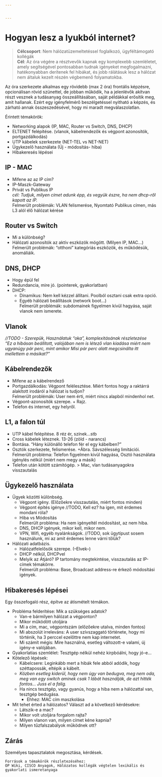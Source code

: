 ```yaml
---


---
```


<h1 id="hogyan-lesz-a-lyukból-internet">Hogyan lesz a lyukból internet?</h1>
<blockquote>
<p><strong>Célcsoport</strong>: Nem hálózatüzemeltetéssel foglalkozó, ügyféltámogató kollégák<br>
<strong>Cél</strong>: Az óra végére a résztvevők kapnak egy komplexebb szemléletet,<br>
amely segítségével pontosabban tudnak igényeket megfogalmazni,<br>
hatékonyabban derítenek fel hibákat, és jobb rálátásuk lesz a  hálózat<br>
nem általuk  kezelt részén végbemenő folyamatokba.</p>
</blockquote>
<p>Az óra szerkezete alkalmas egy rövidebb (max 2 óra) frontális képzésre, opcionálisan rövid szünettel, de jobban működik, ha a jelenlévők akítvan részt vesznek a tudásanyag összeállításában, saját példákkal erősítik meg, amit hallanak. Ezért egy igényfelmérő beszélgetéssel nyitható a képzés, és zárható annak összeszedésével, hogy mi maradt megválaszolatlan.</p>
<p>Érintett témakörök:</p>
<ul>
<li>Networking alapok (IP, MAC, Router vs Switch, DNS, DHCP)</li>
<li>ELTENET felépítése. (vlanok, kábelrendezők és végpont azonosítók, portgazdálkodás)</li>
<li>UTP kábelek szerkezete (NET-TEL vs NET-NET)</li>
<li>Ügykezelő használata (Új - módosítás- hiba)</li>
<li>Hibakeresés lépései</li>
</ul>
<h2 id="ip---mac">IP - MAC</h2>
<ul>
<li>Mifene az az IP cím?</li>
<li>IP-Maszk-Gateway</li>
<li>Privát vs Publikus IP<br>
<em>cél: Tudjuk, milyen címet adunk épp, és vegyük észre, ha nem dhcp-ről kapott az IP.</em><br>
Felmerült problémák: VLAN felismerése, Nyomtató Publikus címen, más L3 alól élő hálózat kérése</li>
</ul>
<h2 id="router-vs-switch">Router vs Switch</h2>
<ul>
<li>Mi a különbség?</li>
<li>Hálózati azonosítók az aktív eszközök mögött. (Milyen IP, MAC…)<br>
Felmerült problémák: “otthoni” kategóriás eszközök, és működésük, anomáliáik.</li>
</ul>
<h2 id="dns-dhcp">DNS, DHCP</h2>
<ul>
<li>Hogy épül fel</li>
<li>Redundancia, mire jó. (pointerek, gyakorlatban)</li>
<li>DHCP:
<ul>
<li>Dinamikus: Nem kell kézzel állítani.  Poolból osztani csak extra opció.</li>
<li>Egyéb hálózati beállítások (network boot…)<br>
Felmerült problémák: subdomainek figyelmen kívül hagyása, saját vlanok nem ismerete.</li>
</ul>
</li>
</ul>
<h2 id="vlanok">Vlanok</h2>
<p><em>//TODO - Szerepük, Használatuk “oka”, komplexitásának részletezése</em><br>
<em>“Ez a hibásan beállított, valójában nem is létező vlan kiadása miért nem ugyanúgy pár perc, mint amikor Misi pár perc alatt megcsinálta itt mellettem a másikat?”</em></p>
<h2 id="kábelrendezők">Kábelrendezők</h2>
<ul>
<li>Mifene az a kábelrendező</li>
<li>Portgazdálkodás: Végpont felélesztése. Miért fontos hogy a raktárrá alakított irodáról a hálózat is tudjon?<br>
Felmerült problémák: User nem érti, miért nincs alapból mindenhol net.</li>
<li>Végpont-azonosítók szerepe. + Rajz.</li>
<li>Telefon és internet, egy helyről.</li>
</ul>
<h2 id="l1-a-falon-túl">L1, a falon túl</h2>
<ul>
<li>UTP kábel felépítése. 8 réz ér, színek…stb</li>
<li>Cross kábelek léteznek. 13-26 (zöld - narancs)</li>
<li>Bontása. “Hány különálló telefon fér el egy kábelben?”</li>
<li>Osztók szerkezete, felismerése. +Ábra.  Sávszélesség limitációi.<br>
Felmerült probléma: Telefon figyelmen kívül hagyása, Osztó használata igénylés nélkül (miért nem megy a másik)</li>
<li>Telefon után kötött számítógép.  &gt; Mac, vlan tudásanyagokra visszautalás</li>
</ul>
<h2 id="ügykezelő-használata">Ügykezelő használata</h2>
<ul>
<li>Ügyek közötti különbség.
<ul>
<li>Végpont igény. (Előzőekre visszautalás, miért fontos minden)</li>
<li>Végpont építés igénye //TODO, Kell ez? ha igen, mit érdemes mondani róla?</li>
<li>Hiba vs Módosítás<br>
Felmerült probléma: Ha nem igényeltél módosítást, az nem hiba.</li>
<li>DNS, DHCP igények, mikor kell, mikor nem.</li>
<li>VPN, Wifi, egyéb nyalánkságok. //TODO, sok ügytípust sosem használunk, mi az amit érdemes lenne várni tőlük?</li>
</ul>
</li>
<li>Hálózati adatbázis.
<ul>
<li>Hálózatfelelősök szerepe. (–Elvek–)</li>
<li>DHCP nélkül, DHCPvel</li>
<li>Melyik az Átjáró? IP tartomány megtekintése, visszautalás az IP-címek témakörre.<br>
Felmerült probléma: Base, Broadcast address-re érkező módosítási igények.</li>
</ul>
</li>
</ul>
<h2 id="hibakeresés-lépései">Hibakeresés lépései</h2>
<p>Egy összefogaló rész, építve az átismételt témákon.</p>
<ul>
<li>Probléma felderítése: Mik a szükséges adatok?
<ul>
<li>Van-e bármilyen hálózat a végponton?</li>
<li>Mikor működött utoljára</li>
<li>Mi a cím, mac, végpontszám (előzőekre utalva, minden fontos)</li>
<li>Mi abszolút irreleváns: A user szívszaggató története, hogy mi történik, ha 3 perccel ezelőttre nem kap internetet.</li>
<li>Mi számít mégis: Mire használná, esetleg változott-e valami, új igény-e valójában.</li>
</ul>
</li>
<li>Gyakorlatias szemlélet: Tesztgép nélkül nehéz kirpbóálni, hogy jó-e…</li>
<li>Kötelező lépések:
<ul>
<li>Kábelcsere: Leginkább mert a hibák fele abból adódik, hogy széttapossák, eltépik a kábelt.</li>
<li><em>Közben esetleg kiderül, hogy nem úgy van bedugva, meg nem oda, meg van egy switch aminek csak 1 lábát használják, de azt hitték fontos… Juss el a falig.</em></li>
<li>Ha nincs tesztgép, vagy gyanús, hogy a hiba nem a hálózattal van, tesztgép bedugása.
<ul>
<li>Ehhez: MAC cím maszkolása</li>
</ul>
</li>
</ul>
</li>
<li>Mit tehet érted a hálózatos? Választ ad a következő kérdésekre:
<ul>
<li>Látszik-e a mac?</li>
<li>Mikor volt utoljára forgalom rajta?</li>
<li>Milyen vlanon van, milyen címet kéne kapnia?</li>
<li>Milyen tűzfalszabályok működnek ott?</li>
</ul>
</li>
</ul>
<h2 id="zárás">Zárás</h2>
<p>Személyes tapasztalatok megosztása, kérdések.</p>
<pre><code>Források a témakörök részletezéséhez:
OP Wiki, CISCO Anyagok, Hálózatos kollégák végtelen lexikális és gyakorlati ismeretanyaga 
</code></pre>

